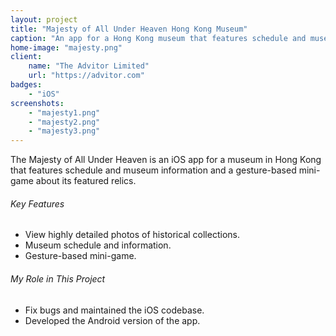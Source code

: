 ```yaml
---
layout: project
title: "Majesty of All Under Heaven Hong Kong Museum"
caption: "An app for a Hong Kong museum that features schedule and museum information"
home-image: "majesty.png"
client:
    name: "The Advitor Limited"
    url: "https://advitor.com"
badges:
    - "iOS"
screenshots:
    - "majesty1.png"
    - "majesty2.png"
    - "majesty3.png"
---
```


The Majesty of All Under Heaven is an iOS app for a museum in Hong Kong that features schedule and museum information and a gesture-based mini-game about its featured relics.

###### Key Features
- View highly detailed photos of historical collections.
- Museum schedule and information.
- Gesture-based mini-game.

###### My Role in This Project
- Fix bugs and maintained the iOS codebase.
- Developed the Android version of the app.